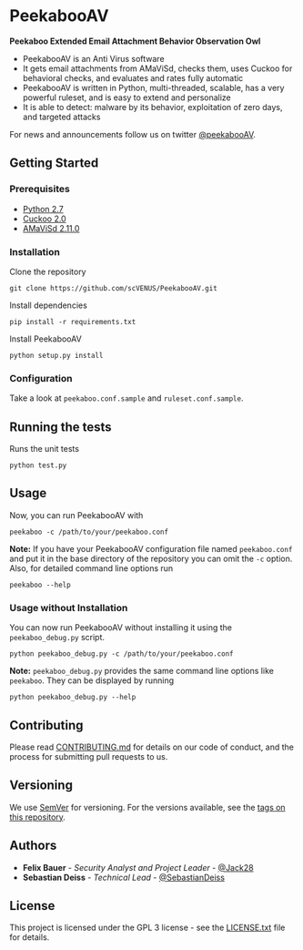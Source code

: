 # PeekabooAV #

**Peekaboo Extended Email Attachment Behavior Observation Owl**

* PeekabooAV is an Anti Virus software
* It gets email attachments from AMaViSd, checks them, uses Cuckoo for behavioral checks, and evaluates and rates fully automatic
* PeekabooAV is written in Python, multi-threaded, scalable, has a very powerful ruleset, and is easy to extend and personalize
* It is able to detect: malware by its behavior, exploitation of zero days, and targeted attacks

For news and announcements follow us on twitter [@peekabooAV](https://twitter.com/peekabooav).


## Getting Started ##

### Prerequisites ####

* [Python 2.7](https://www.python.org/downloads/)
* [Cuckoo 2.0](https://github.com/cuckoosandbox/cuckoo)
* [AMaViSd 2.11.0](https://www.ijs.si/software/amavisd/)


### Installation ###

Clone the repository
```shell
git clone https://github.com/scVENUS/PeekabooAV.git
```

Install dependencies
```shell
pip install -r requirements.txt
```

Install PeekabooAV
```shell
python setup.py install
```

### Configuration ###
Take a look at ``peekaboo.conf.sample`` and ``ruleset.conf.sample``.


## Running the tests ##

Runs the unit tests
```shell
python test.py 
```


## Usage ##

Now, you can run PeekabooAV with
```shell
peekaboo -c /path/to/your/peekaboo.conf
```

**Note:** If you have your PeekabooAV configuration file named ``peekaboo.conf``
and put it in the base directory of the repository you can omit the ``-c`` option.  
Also, for detailed command line options run
```shell
peekaboo --help
```

### Usage without Installation ###

You can now run PeekabooAV without installing it using the ``peekaboo_debug.py`` script.
```shell
python peekaboo_debug.py -c /path/to/your/peekaboo.conf
```

**Note:** ``peekaboo_debug.py`` provides the same command line options like ``peekaboo``.
They can be displayed by running

```shell
python peekaboo_debug.py --help
```


## Contributing ##
Please read [CONTRIBUTING.md](CONTRIBUTING.md) for details on our code of conduct, and the process for submitting pull requests to us.


## Versioning ##

We use [SemVer](http://semver.org/) for versioning. For the versions available,
see the [tags on this repository](https://github.com/scVENUS/PeekabooAV/releases).

## Authors ##

* **Felix Bauer** - *Security Analyst and Project Leader* - [@Jack28](https://github.com/Jack28)
* **Sebastian Deiss** - *Technical Lead* - [@SebastianDeiss](https://github.com/SebastianDeiss)

## License ##

This project is licensed under the GPL 3 license - see the [LICENSE.txt](LICENSE.txt) file for details.
